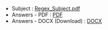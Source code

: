 - Subject : [Regex_Subject.pdf](Regex_Subject.pdf)
- Answers - PDF : [PDF](regex_exam.pdf)
- Answers - DOCX (Download) : [DOCX](regex_exam.docx)
